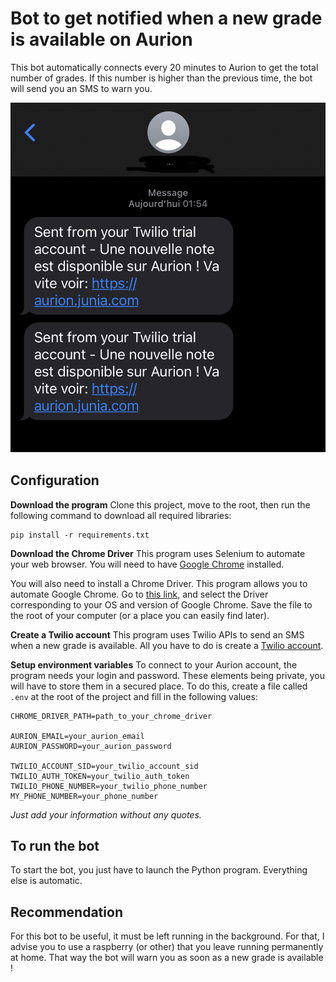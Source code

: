 # Bot to get notified when a new grade is available on Aurion

This bot automatically connects every 20 minutes to Aurion to get the total number of grades. If this number is higher than the previous time, the bot will send you an SMS to warn you.

![demo](./resources/demo.png)

## Configuration

**Download the program**
Clone this project, move to the root, then run the following command to download all required libraries:

```
pip install -r requirements.txt
```

**Download the Chrome Driver**
This program uses Selenium to automate your web browser. You will need to have [Google Chrome](https://www.google.com/chrome/) installed.

You will also need to install a Chrome Driver. This program allows you to automate Google Chrome. Go to [this link](https://chromedriver.chromium.org/downloads), and select the Driver corresponding to your OS and version of Google Chrome. Save the file to the root of your computer (or a place you can easily find later).

**Create a Twilio account**
This program uses Twilio APIs to send an SMS when a new grade is available. All you have to do is create a [Twilio account](http://twilio.com).

**Setup environment variables**
To connect to your Aurion account, the program needs your login and password. These elements being private, you will have to store them in a secured place. To do this, create a file called `.env` at the root of the project and fill in the following values:

```
CHROME_DRIVER_PATH=path_to_your_chrome_driver

AURION_EMAIL=your_aurion_email
AURION_PASSWORD=your_aurion_password

TWILIO_ACCOUNT_SID=your_twilio_account_sid
TWILIO_AUTH_TOKEN=your_twilio_auth_token
TWILIO_PHONE_NUMBER=your_twilio_phone_number
MY_PHONE_NUMBER=your_phone_number
```

_Just add your information without any quotes._

## To run the bot

To start the bot, you just have to launch the Python program. Everything else is automatic.

## Recommendation

For this bot to be useful, it must be left running in the background. For that, I advise you to use a raspberry (or other) that you leave running permanently at home. That way the bot will warn you as soon as a new grade is available !
